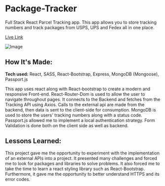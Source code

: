 # Package-Tracker
Full Stack React Parcel Tracking app. This app allows you to store tracking numbers and track packages from USPS, UPS and Fedex all in one place. 

[Live Link](https://package-tracker-us.herokuapp.com/)

![Image](https://res.cloudinary.com/dpivoqpxh/image/upload/v1650424381/package_pyvzxv.png)


## How It's Made:

**Tech used:** React, SASS, React-Bootstrap, Express, MongoDB (Mongoose), Passport.js

This app uses react along with React-bootstrap to create a modern and responsive Front-end. React-Router-Dom is used to allow the user to navigate throughout pages. It connects to the Backend and fetches from the Tracking API using Axios. 
Calls to the external api are made from the backend, then data is sent to the client-side for consumption. MongoDB is used to store the users' tracking numbers along with a status code. Passport.js allowed me to implement a local authentication strategy. Form Validation is done both on the client side as well as backend.

## Lessons Learned:

This project gave me the opportunity to experiment with the implementation of an external APIs into a project. It presented many challenges and forced me to look for packages and libraries to solve problems. It also forced me to take the time to learn a react styling library such as React-Bootstrap. Furthermore, it gave me the opportunity to better understand HTTPS and its error codes. 
